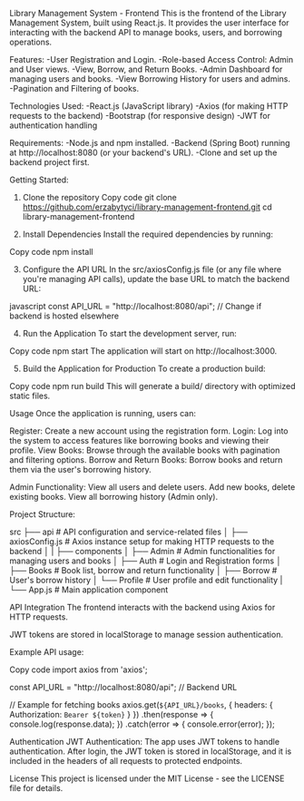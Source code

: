Library Management System - Frontend
This is the frontend of the Library Management System, built using React.js. It provides the user interface for interacting with the backend API to manage books, users, and borrowing operations.

Features:
-User Registration and Login.
-Role-based Access Control: Admin and User views.
-View, Borrow, and Return Books.
-Admin Dashboard for managing users and books.
-View Borrowing History for users and admins.
-Pagination and Filtering of books.

Technologies Used:
-React.js (JavaScript library)
-Axios (for making HTTP requests to the backend)
-Bootstrap (for responsive design)
-JWT for authentication handling

Requirements:
-Node.js and npm installed.
-Backend (Spring Boot) running at http://localhost:8080 (or your backend's URL).
-Clone and set up the backend project first.

Getting Started:
1. Clone the repository
Copy code
git clone https://github.com/erzabytyci/library-management-frontend.git
cd library-management-frontend

3. Install Dependencies
Install the required dependencies by running:

Copy code
npm install

3. Configure the API URL
In the src/axiosConfig.js file (or any file where you're managing API calls), update the base URL to match the backend URL:

javascript
const API_URL = "http://localhost:8080/api"; // Change if backend is hosted elsewhere

4. Run the Application
To start the development server, run:

Copy code
npm start
The application will start on http://localhost:3000.

5. Build the Application for Production
To create a production build:

Copy code
npm run build
This will generate a build/ directory with optimized static files.

Usage
Once the application is running, users can:

Register: Create a new account using the registration form.
Login: Log into the system to access features like borrowing books and viewing their profile.
View Books: Browse through the available books with pagination and filtering options.
Borrow and Return Books: Borrow books and return them via the user's borrowing history.

Admin Functionality:
View all users and delete users.
Add new books, delete existing books.
View all borrowing history (Admin only).

Project Structure:

src
├── api                     # API configuration and service-related files
│   ├── axiosConfig.js      # Axios instance setup for making HTTP requests to the backend
│   |
├── components
│   ├── Admin               # Admin functionalities for managing users and books
│   ├── Auth                # Login and Registration forms
│   ├── Books               # Book list, borrow and return functionality
│   ├── Borrow              # User's borrow history
│   └── Profile             # User profile and edit functionality
|
└── App.js                  # Main application component

API Integration
The frontend interacts with the backend using Axios for HTTP requests.

JWT tokens are stored in localStorage to manage session authentication.

Example API usage:

Copy code
import axios from 'axios';

const API_URL = "http://localhost:8080/api"; // Backend URL

// Example for fetching books
axios.get(`${API_URL}/books`, { headers: { Authorization: `Bearer ${token}` } })
     .then(response => {
        console.log(response.data);
     })
     .catch(error => {
        console.error(error);
     });
     
Authentication
JWT Authentication: The app uses JWT tokens to handle authentication. After login, the JWT token is stored in localStorage, and it is included in the headers of all requests to protected endpoints.

License
This project is licensed under the MIT License - see the LICENSE file for details.
